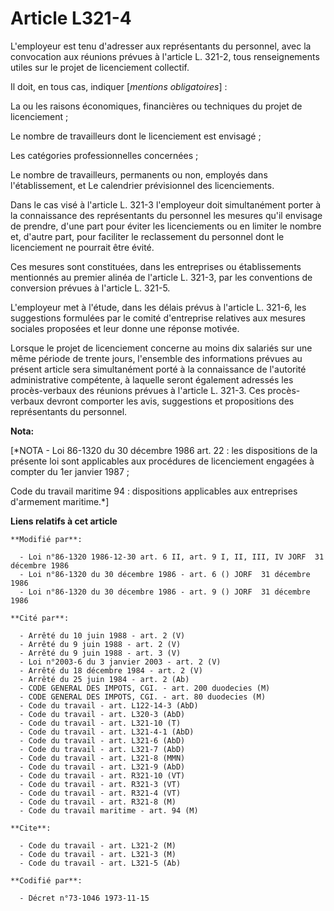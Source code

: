 # Article L321-4

L'employeur est tenu d'adresser aux représentants du personnel, avec la convocation aux réunions prévues à l'article L.
321-2, tous renseignements utiles sur le projet de licenciement collectif.

Il doit, en tous cas, indiquer [*mentions obligatoires*] :

La ou les raisons économiques, financières ou techniques du projet de licenciement ;

Le nombre de travailleurs dont le licenciement est envisagé ;

Les catégories professionnelles concernées ;

Le nombre de travailleurs, permanents ou non, employés dans l'établissement, et    Le calendrier prévisionnel des
licenciements.

Dans le cas visé à l'article L. 321-3 l'employeur doit simultanément porter à la connaissance des représentants du personnel
les mesures qu'il envisage de prendre, d'une part pour éviter les licenciements ou en limiter le nombre et, d'autre part,
pour faciliter le reclassement du personnel dont le licenciement ne pourrait être évité.

Ces mesures sont constituées, dans les entreprises ou établissements mentionnés au premier alinéa de l'article L. 321-3, par
les conventions de conversion prévues à l'article L. 321-5.

L'employeur met à l'étude, dans les délais prévus à l'article L. 321-6, les suggestions formulées par le comité d'entreprise
relatives aux mesures sociales proposées et leur donne une réponse motivée.

Lorsque le projet de licenciement concerne au moins dix salariés sur une même période de trente jours, l'ensemble des
informations prévues au présent article sera simultanément porté à la connaissance de l'autorité administrative compétente, à
laquelle seront également adressés les procès-verbaux des réunions prévues à l'article L. 321-3. Ces procès-verbaux devront
comporter les avis, suggestions et propositions des représentants du personnel.

**Nota:**

[*NOTA - Loi 86-1320 du 30 décembre 1986 art. 22 : les dispositions de la présente loi sont applicables aux procédures de
licenciement engagées à compter du 1er janvier 1987 ;

Code du travail maritime 94 : dispositions applicables aux entreprises d'armement maritime.*]

**Liens relatifs à cet article**

	**Modifié par**:

	  - Loi n°86-1320 1986-12-30 art. 6 II, art. 9 I, II, III, IV JORF  31 décembre 1986
	  - Loi n°86-1320 du 30 décembre 1986 - art. 6 () JORF  31 décembre 1986
	  - Loi n°86-1320 du 30 décembre 1986 - art. 9 () JORF  31 décembre 1986

	**Cité par**:

	  - Arrêté du 10 juin 1988 - art. 2 (V)
	  - Arrêté du 9 juin 1988 - art. 2 (V)
	  - Arrêté du 9 juin 1988 - art. 3 (V)
	  - Loi n°2003-6 du 3 janvier 2003 - art. 2 (V)
	  - Arrêté du 18 décembre 1984 - art. 2 (V)
	  - Arrêté du 25 juin 1984 - art. 2 (Ab)
	  - CODE GENERAL DES IMPOTS, CGI. - art. 200 duodecies (M)
	  - CODE GENERAL DES IMPOTS, CGI. - art. 80 duodecies (M)
	  - Code du travail - art. L122-14-3 (AbD)
	  - Code du travail - art. L320-3 (AbD)
	  - Code du travail - art. L321-10 (T)
	  - Code du travail - art. L321-4-1 (AbD)
	  - Code du travail - art. L321-6 (AbD)
	  - Code du travail - art. L321-7 (AbD)
	  - Code du travail - art. L321-8 (MMN)
	  - Code du travail - art. L321-9 (AbD)
	  - Code du travail - art. R321-10 (VT)
	  - Code du travail - art. R321-3 (VT)
	  - Code du travail - art. R321-4 (VT)
	  - Code du travail - art. R321-8 (M)
	  - Code du travail maritime - art. 94 (M)

	**Cite**:

	  - Code du travail - art. L321-2 (M)
	  - Code du travail - art. L321-3 (M)
	  - Code du travail - art. L321-5 (Ab)

	**Codifié par**:

	  - Décret n°73-1046 1973-11-15

